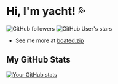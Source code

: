 # Hi, I'm yacht! 💦

![GitHub followers](https://img.shields.io/github/followers/tchayintr?style=social) ![GitHub User's stars](https://img.shields.io/github/stars/tchayintr?style=social)

- See me more at [boated.zip](https://boated.zip)

## My GitHub Stats

[![Your GitHub stats](https://github-readme-stats.vercel.app/api?username=tchayintr&show_icons=true)](https://github.com/tchayintr/github-readme-stats)

